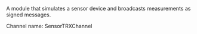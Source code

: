 A module that simulates a sensor device and broadcasts measurements as signed messages.

Channel name: SensorTRXChannel

